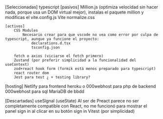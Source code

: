 [Seleccionadas]
    typescript
    [pasivos]
        Million.js (optimiza velocidad sin hacer nada, porque usa un DOM virtual mejor), instalas el paquete million y modificas el vite.config.js
        Vite
        normalize.css

    [activos]
        CSS Modules
            Necesario crear para que vscode no vea como error por culpa de typescript, aunque ya funcione el proyecto:
                declarations.d.tsx
                tsconfig.json

        fetch o axios (viciarse el fetch primero)
        Zustand (por preferir simplicidad a la funcionalidad del useContext)
        zod+react hook form (formik está menos preparado para typescript)
        react router dom
        Jest para test ¿ + testing library?

[hosting]
    Netlify                 para frontend
    heroku o 000webhost     para php de backend
    000webhost              para sql MariaDB de bbdd

[Descartadas]
    useSignal (useState) Al ser de Preact parece no ser completamente compatible con React, no me funcionó para mostrar el panel sign in al clicar en su botón sign in
    Vitest (por simplicidad)